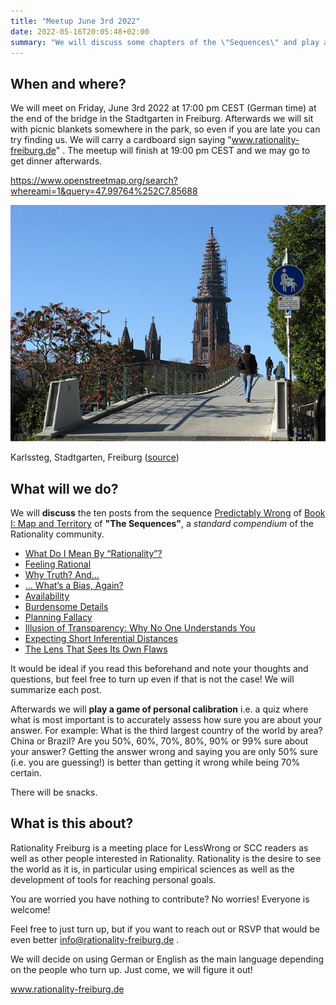 ```yaml
---
title: "Meetup June 3rd 2022"
date: 2022-05-16T20:05:48+02:00
summary: "We will discuss some chapters of the \"Sequences\" and play a game of \"personal calibration\". Where: Stadtgarten, Freiburg. When: Friday, June 3rd 2022 at 17:00 hours CEST."
---
```


## When and where?

We will meet on Friday, June 3rd 2022 at 17:00 pm CEST (German time) at the end of the bridge in the Stadtgarten in Freiburg. Afterwards we will sit with picnic blankets somewhere in the park, so even if you are late you can try finding us. We will carry a cardboard sign saying "www.rationality-freiburg.de" . The meetup will finish at 19:00 pm CEST and we may go to get dinner afterwards.

https://www.openstreetmap.org/search?whereami=1&query=47.99764%252C7.85688

![Karlssteg, Stadtgarten, Freiburg](karlssteg.jpg 'Karlssteg, Stadtgarten, Freiburg')

Karlssteg, Stadtgarten, Freiburg ([source](https://commons.wikimedia.org/wiki/Category:Karlssteg?uselang=de#/media/File:Karlssteg1.jpg))

## What will we do?

We will **discuss** the ten posts from the sequence [Predictably Wrong](https://www.readthesequences.com/Predictably-Wrong-Sequence) of [Book I: Map and Territory](https://www.readthesequences.com/Book-I-Map-And-Territory) of **"The Sequences"**, a _standard compendium_ of the Rationality community.

* [What Do I Mean By “Rationality”?](https://www.readthesequences.com/What-Do-I-Mean-By-Rationality)
* [Feeling Rational](https://www.readthesequences.com/Feeling-Rational)
* [Why Truth? And…](https://www.readthesequences.com/Why-Truth-And)
* [… What’s a Bias, Again?](https://www.readthesequences.com/Whats-A-Bias-Again)
* [Availability](https://www.readthesequences.com/Availability)
* [Burdensome Details](https://www.readthesequences.com/Burdensome-Details)
* [Planning Fallacy](https://www.readthesequences.com/Planning-Fallacy)
* [Illusion of Transparency: Why No One Understands You](https://www.readthesequences.com/Illusion-Of-Transparency-Why-No-One-Understands-You)
* [Expecting Short Inferential Distances](https://www.readthesequences.com/Expecting-Short-Inferential-Distances)
* [The Lens That Sees Its Own Flaws](https://www.readthesequences.com/The-Lens-That-Sees-Its-Own-Flaws)

It would be ideal if you read this beforehand and note your thoughts and questions, but feel free to turn up even if that is not the case! We will summarize each post.

Afterwards we will **play a game of personal calibration** i.e. a quiz where what is most important is to accurately assess how sure you are about your answer. For example: What is the third largest country of the world by area? China or Brazil? Are you 50%, 60%, 70%, 80%, 90% or 99% sure about your answer? Getting the answer wrong and saying you are only 50% sure (i.e. you are guessing!) is better than getting it wrong while being 70% certain.

There will be snacks.


## What is this about?

Rationality Freiburg is a meeting place for LessWrong or SCC readers as well as other people interested in Rationality. Rationality is the desire to see the world as it is, in particular using empirical sciences as well as the development of tools for reaching personal goals.

You are worried you have nothing to contribute? No worries! Everyone is welcome!

Feel free to just turn up, but if you want to reach out or RSVP that would be even better info@rationality-freiburg.de .

We will decide on using German or English as the main language depending on the people who turn up. Just come, we will figure it out!

www.rationality-freiburg.de
